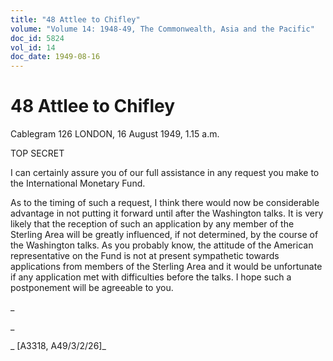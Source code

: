 ```yaml
---
title: "48 Attlee to Chifley"
volume: "Volume 14: 1948-49, The Commonwealth, Asia and the Pacific"
doc_id: 5824
vol_id: 14
doc_date: 1949-08-16
---
```


# 48 Attlee to Chifley

Cablegram 126 LONDON, 16 August 1949, 1.15 a.m.

TOP SECRET

I can certainly assure you of our full assistance in any request you make to the International Monetary Fund.

As to the timing of such a request, I think there would now be considerable advantage in not putting it forward until after the Washington talks. It is very likely that the reception of such an application by any member of the Sterling Area will be greatly influenced, if not determined, by the course of the Washington talks. As you probably know, the attitude of the American representative on the Fund is not at present sympathetic towards applications from members of the Sterling Area and it would be unfortunate if any application met with difficulties before the talks. I hope such a postponement will be agreeable to you.

_

_

_ [A3318, A49/3/2/26]_

